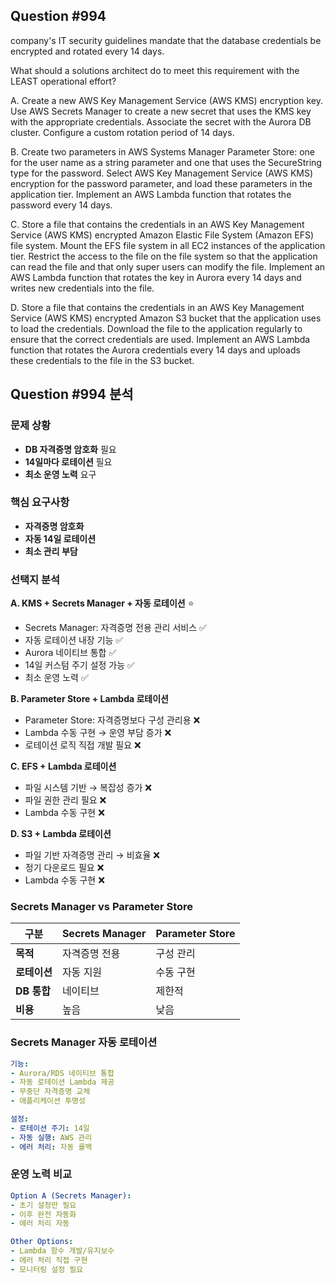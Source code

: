 ## Question #994
company's IT security guidelines mandate that the database credentials be encrypted and rotated every 14 days.

What should a solutions architect do to meet this requirement with the LEAST operational effort?

A. Create a new AWS Key Management Service (AWS KMS) encryption key. Use AWS Secrets Manager to create a new secret that uses the KMS key with the appropriate credentials. Associate the secret with the Aurora DB cluster. Configure a custom rotation period of 14 days.

B. Create two parameters in AWS Systems Manager Parameter Store: one for the user name as a string parameter and one that uses the SecureString type for the password. Select AWS Key Management Service (AWS KMS) encryption for the password parameter, and load these parameters in the application tier. Implement an AWS Lambda function that rotates the password every 14 days.

C. Store a file that contains the credentials in an AWS Key Management Service (AWS KMS) encrypted Amazon Elastic File System (Amazon EFS) file system. Mount the EFS file system in all EC2 instances of the application tier. Restrict the access to the file on the file system so that the application can read the file and that only super users can modify the file. Implement an AWS Lambda function that rotates the key in Aurora every 14 days and writes new credentials into the file.

D. Store a file that contains the credentials in an AWS Key Management Service (AWS KMS) encrypted Amazon S3 bucket that the application uses to load the credentials. Download the file to the application regularly to ensure that the correct credentials are used. Implement an AWS Lambda function that rotates the Aurora credentials every 14 days and uploads these credentials to the file in the S3 bucket.

## Question #994 분석

### 문제 상황
- **DB 자격증명 암호화** 필요
- **14일마다 로테이션** 필요
- **최소 운영 노력** 요구

### 핵심 요구사항
- **자격증명 암호화**
- **자동 14일 로테이션**
- **최소 관리 부담**

### 선택지 분석

**A. KMS + Secrets Manager + 자동 로테이션** ⭐
- Secrets Manager: 자격증명 전용 관리 서비스 ✅
- 자동 로테이션 내장 기능 ✅
- Aurora 네이티브 통합 ✅
- 14일 커스텀 주기 설정 가능 ✅
- 최소 운영 노력 ✅

**B. Parameter Store + Lambda 로테이션**
- Parameter Store: 자격증명보다 구성 관리용 ❌
- Lambda 수동 구현 → 운영 부담 증가 ❌
- 로테이션 로직 직접 개발 필요 ❌

**C. EFS + Lambda 로테이션**
- 파일 시스템 기반 → 복잡성 증가 ❌
- 파일 권한 관리 필요 ❌
- Lambda 수동 구현 ❌

**D. S3 + Lambda 로테이션**
- 파일 기반 자격증명 관리 → 비효율 ❌
- 정기 다운로드 필요 ❌
- Lambda 수동 구현 ❌

### Secrets Manager vs Parameter Store

| 구분 | Secrets Manager | Parameter Store |
|------|-----------------|-----------------|
| **목적** | 자격증명 전용 | 구성 관리 |
| **로테이션** | 자동 지원 | 수동 구현 |
| **DB 통합** | 네이티브 | 제한적 |
| **비용** | 높음 | 낮음 |

### Secrets Manager 자동 로테이션

```yaml
기능:
- Aurora/RDS 네이티브 통합
- 자동 로테이션 Lambda 제공
- 무중단 자격증명 교체
- 애플리케이션 투명성

설정:
- 로테이션 주기: 14일
- 자동 실행: AWS 관리
- 에러 처리: 자동 롤백
```

### 운영 노력 비교

```yaml
Option A (Secrets Manager):
- 초기 설정만 필요
- 이후 완전 자동화
- 에러 처리 자동

Other Options:
- Lambda 함수 개발/유지보수
- 에러 처리 직접 구현
- 모니터링 설정 필요
```
